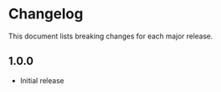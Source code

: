 # Changelog

This document lists breaking changes for each major release.

## 1.0.0

- Initial release
